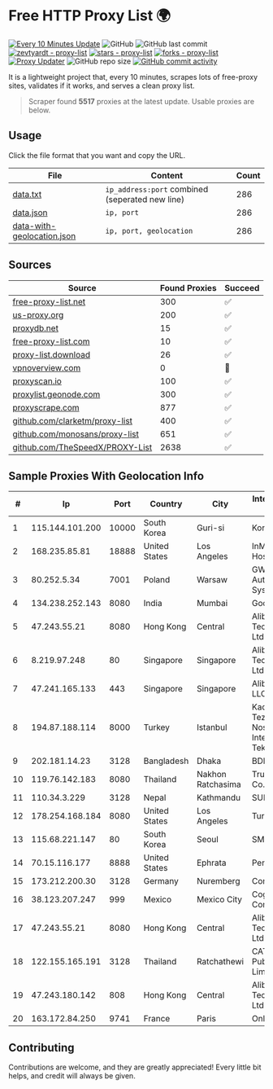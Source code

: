 
# Free HTTP Proxy List 🌍

[![Every 10 Minutes Update](https://github.com/mertguvencli/http-proxy-list/actions/workflows/main.yml/badge.svg?branch=main)](https://github.com/mertguvencli/http-proxy-list/actions/workflows/main.yml)
![GitHub](https://img.shields.io/github/license/mertguvencli/http-proxy-list)
![GitHub last commit](https://img.shields.io/github/last-commit/mertguvencli/http-proxy-list)
[![zevtyardt - proxy-list](https://img.shields.io/static/v1?label=zevtyardt&message=proxy-list&color=blue&logo=github)](https://github.com/zevtyardt/proxy-list "Go to GitHub repo")
[![stars - proxy-list](https://img.shields.io/github/stars/zevtyardt/proxy-list?style=social)](https://github.com/zevtyardt/proxy-list)
[![forks - proxy-list](https://img.shields.io/github/forks/zevtyardt/proxy-list?style=social)](https://github.com/zevtyardt/proxy-list)
[![Proxy Updater](https://github.com/zevtyardt/proxy-list/workflows/Proxy%20Updater/badge.svg)](https://github.com/zevtyardt/proxy-list/actions?query=workflow:"Proxy+Updater")
![GitHub repo size](https://img.shields.io/github/repo-size/zevtyardt/proxy-list)
[![GitHub commit activity](https://img.shields.io/github/commit-activity/m/zevtyardt/proxy-list?logo=commits)](https://github.com/zevtyardt/proxy-list/commits/main)

It is a lightweight project that, every 10 minutes, scrapes lots of free-proxy sites, validates if it works, and serves a clean proxy list.

> Scraper found **5517** proxies at the latest update. Usable proxies are below.

## Usage

Click the file format that you want and copy the URL.

|File|Content|Count|
|----|-------|-----|
|[data.txt](https://raw.githubusercontent.com/mertguvencli/http-proxy-list/main/proxy-list/data.txt)|`ip_address:port` combined (seperated new line)|286|
|[data.json](https://raw.githubusercontent.com/mertguvencli/http-proxy-list/main/proxy-list/data.json)|`ip, port`|286|
|[data-with-geolocation.json](https://raw.githubusercontent.com/mertguvencli/http-proxy-list/main/proxy-list/data-with-geolocation.json)|`ip, port, geolocation`|286|

## Sources

|Source|Found Proxies|Succeed|
|------|-------------|-------|
|[free-proxy-list.net](https://free-proxy-list.net)|300|✅|
|[us-proxy.org](https://www.us-proxy.org)|200|✅|
|[proxydb.net](http://proxydb.net)|15|✅|
|[free-proxy-list.com](https://free-proxy-list.com/?page=&port=&type%5B%5D=http&type%5B%5D=https&up_time=0&search=Search)|10|✅|
|[proxy-list.download](https://www.proxy-list.download/HTTP)|26|✅|
|[vpnoverview.com](https://vpnoverview.com/privacy/anonymous-browsing/free-proxy-servers)|0|🚫|
|[proxyscan.io](https://www.proxyscan.io)|100|✅|
|[proxylist.geonode.com](https://proxylist.geonode.com/api/proxy-list?limit=300&page=1&sort_by=lastChecked&sort_type=desc&protocols=http,https)|300|✅|
|[proxyscrape.com](https://api.proxyscrape.com/v2/?request=displayproxies&protocol=http&timeout=10000&country=all&ssl=all&anonymity=all)|877|✅|
|[github.com/clarketm/proxy-list](https://raw.githubusercontent.com/clarketm/proxy-list/master/proxy-list-raw.txt)|400|✅|
|[github.com/monosans/proxy-list](https://raw.githubusercontent.com/monosans/proxy-list/main/proxies/http.txt)|651|✅|
|[github.com/TheSpeedX/PROXY-List](https://raw.githubusercontent.com/TheSpeedX/PROXY-List/master/http.txt)|2638|✅|


## Sample Proxies With Geolocation Info

|#|Ip|Port|Country|City|Internet Service Provider|
|-|--|----|-------|----|-------------------------|
|1|115.144.101.200|10000|South Korea|Guri-si|Korea Telecom|
|2|168.235.85.81|18888|United States|Los Angeles|InMotion Hosting, Inc.|
|3|80.252.5.34|7001|Poland|Warsaw|GWNET Autonomus System|
|4|134.238.252.143|8080|India|Mumbai|Google LLC|
|5|47.243.55.21|8080|Hong Kong|Central|Alibaba (US) Technology Co., Ltd.|
|6|8.219.97.248|80|Singapore|Singapore|Alibaba (US) Technology Co., Ltd.|
|7|47.241.165.133|443|Singapore|Singapore|Alibaba.com LLC|
|8|194.87.188.114|8000|Turkey|Istanbul|Kadir Huseyin Tezcan Nosspeed Internet Teknolojileri|
|9|202.181.14.23|3128|Bangladesh|Dhaka|BDPEER|
|10|119.76.142.183|8080|Thailand|Nakhon Ratchasima|True Internet Co., Ltd.|
|11|110.34.3.229|3128|Nepal|Kathmandu|SUBISU C7|
|12|178.254.168.184|8080|United States|Los Angeles|Turkcell Internet|
|13|115.68.221.147|80|South Korea|Seoul|SMILESERV|
|14|70.15.116.177|8888|United States|Ephrata|PenTeleData Inc.|
|15|173.212.200.30|3128|Germany|Nuremberg|Contabo GmbH|
|16|38.123.207.247|999|Mexico|Mexico City|Cogent Communications|
|17|47.243.55.21|8080|Hong Kong|Central|Alibaba (US) Technology Co., Ltd.|
|18|122.155.165.191|3128|Thailand|Ratchathewi|CAT Telecom Public Company Limited|
|19|47.243.180.142|808|Hong Kong|Central|Alibaba (US) Technology Co., Ltd.|
|20|163.172.84.250|9741|France|Paris|Online S.A.S.|



## Contributing

Contributions are welcome, and they are greatly appreciated! Every
little bit helps, and credit will always be given.

